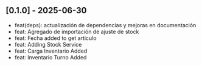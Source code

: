 ## [0.1.0] - 2025-06-30
- feat(deps): actualización de dependencias y mejoras en documentación
- feat: Agregado de importación de ajuste de stock
- feat: Fecha added to get articulo
- feat: Adding Stock Service
- feat: Carga Inventario Added
- feat: Inventario Turno Added